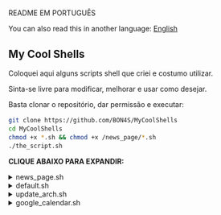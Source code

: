 #

README EM PORTUGUÊS

You can also read this in another language: [English](readme.md)

## My Cool Shells

Coloquei aqui alguns scripts shell que criei e costumo utilizar.

Sinta-se livre para modificar, melhorar e usar como desejar.

Basta clonar o repositório, dar permissão e executar:

```bash
git clone https://github.com/BON4S/MyCoolShells
cd MyCoolShells
chmod +x *.sh && chmod +x /news_page/*.sh
./the_script.sh
```

**CLIQUE ABAIXO PARA EXPANDIR:**

<details>

<summary>news_page.sh</summary>

## *ARQUIVO: news_page.sh*

Esse script extrai notícias de vários sites e cria um documento html leve e prático.

O script também mostra posts do Twitter, cotação de moedas e dados metereológicos.

TEMA CLARO (padrão)

![news_page_image](screenshots/screenshot-news-light.png)

TEMA ESCURO (o mais legal) rodando no [meu tema do Firefox](https://addons.mozilla.org/en-US/firefox/addon/focus-and-darkness/)

![news_page_image](screenshots/screenshot-news-dark.gif)

USO:

Insira seus links (rss) de notícias favoritos no script e execute-o. Tu podes rodar o script sem parâmetros, ou especificar o tema escuro e o diretório para salvar a página, assim como nos três exemplos abaixo:

```bash
# Exemplo sem parâmetros:
./news_page.sh

# Exemplo para o tema dark:
./news_page.sh --dark

# Exemplo indicando o local para salvar:
./news_page.sh -d /pasta/para/salvar
```

*news_page.html* será gerado.

DEPENDÊNCIAS:

- Para usar a função de extrair posts do Twitter é necessário instalar o [pup](https://github.com/ericchiang/pup) (HTML parser).

```bash
# Usuário do Arch (yay):
yay -S pup
```

- Para usar a função de dados metereológicos é necessário instalar o [weather](http://fungi.yuggoth.org/weather/)

```bash
# Usuário do Arch (yay):
yay -S weather
```

DICA 1:

Se tu usas o Firefox instale a minha extensão para pegar links de feed facilmente: [Kill and More](https://github.com/BON4S/KillAndMore)

DICA 2:

Para manter a página atualizada, você pode agendar o script para ser executado a cada 3 horas, basta editar o 'cron' com o comando:

```bash
export VISUAL=nano; crontab -e
```

e dentro da edição insira uma nova linha como essa (com o caminho completo ao script):

```txt
0 */3 * * * /home/nome_do_user/pasta_dos_scripts/news_page/news_page.sh --dark
```

</details>

<details>

<summary>default.sh</summary>

## *ARQUIVO: default.sh*

Esse é um código padrão que criei para colocar em todos os scripts. Ele serve para estilizar de uma maneira fácil os textos dentro dos códigos, deixando-os limpos e legíveis. Também é útil para criar menus rapidamente e de diferentes maneiras.

Uso: inclua o código do default.sh no seu script:

```bash
source "default.sh"
```

***ESTILIZAÇÃO DE TEXO***

Com default.sh podemos estilizar o texto com variáveis e funções.

EXEMPLOS

Sem o default.sh:

```bash
echo -ne "\e[1m\e[97m SCRIPT NAME \e[2m\e[37m\e[7m teste.sh \e[49m"

echo -e "\e[34m I'm blue,\e[33m I'm yellow,\e[32m I'm green."

echo -e "\e[107m\e[1m\e[31m Bold Red Text on White Background "
```

Com o default.sh:

```bash
title "SCRIPT NAME"

echo -e "$blue I'm blue,$yellow I'm yellow,$green I'm green."

echo -e "$bg_white$bold$red Bold Red Text on White Background "
```

![default.sh_text_image](screenshots/screenshot-text.png)

Ambos os exemplos imprimem exatamente o mesmo resultado.

NOTA: *Consulte outras opções de cores e estilos dentro do default.sh.*

***CRIAÇÃO DE MENUS***

Com default.sh também podemos criar menus a partir de funções com o comando ***fmenu***, ou a partir de listas com o comando ***lmenu***. Veja os exemplos abaixo:

![default.sh_menu_image](screenshots/screenshot-menu.gif)

MENU DE FUNÇÕES

fmenu - Crie menus a partir de funções. Para fazer isso, basta criar funções que terminem com "/menu":

```bash
Um_item_do_menu/menu() {
  #comandos
}
Mais_um_item/menu() {
  #comandos
}
fmenu
```

Resultado:

```txt
 1. Um item do menu
 2. Mais um item

 Nº
```

MENU DE LISTAS

lmenu - Crie menus a partir de listas, arrays, arquivos... Para fazer isso basta definir o parâmetro da lista e a ação:

```bash
action() {                                  # função para as ações
  echo "Sua escolha foi: ${list[choice]}"   # a ação
}
lmenu "$(ls /sys/class/net)"                # a lista
```

Resultado:

```txt
Neste exemplo as tuas interfaces de rede são listadas como menu:

 1. enp0s25
 2. lo
 3. virbr0
 4. virbr0-nic
 5. wlp0s26u1u2
 6. wlp3s0

 Nº
```

</details>

<details>

<summary>update_arch.sh</summary>

## *ARQUIVO: update_arch.sh*

Esse script é uma ótima maneira de atualizar o Arch Linux sem que haja erros durante o processo.

![updating_image](screenshots/screenshot-updating.gif)

Uso:

```bash
./update_arch.sh
```

Ao executarmos o script, o mesmo segue a seguinte sequência:

- Mostra as últimas notícias de atualização do Arch com o 'newsboat';
- Atualiza o antivírus - as assinaturas não oficiais do ClamAV;
- Limpa o cache do Yay e Pacman;
- Atualiza a mirrorlist com o 'reflector';
- Atualiza as chaves do repositório;
- Atualiza o repositório oficial do Arch;
- Atualiza o Flatpak;
- Atualiza o Snap;
- Atualiza o Arch User Repository (AUR);
- E, finalmente, pergunta se tu desejas reiniciar o sistema.

Dependências: newsboat; ClamAV; script das assinaturas não oficiais do ClamAV; Yay; reflector; Flatpak; Snap.

</details>

<details>

<summary>google_calendar.sh</summary>

## *ARQUIVO: google_calendar.sh*

Esse pequeno script captura os dados da minha agenda da Google via 'gcalcli'.

Uso-o para imprimir, com um resultado simples e discreto, meus compromissos no canto da área de trabalho. Faço isso com a ajuda do 'Conky', o qual consegue mostar as informações geradas por qualquer script no desktop.

![gcalendar_image](screenshots/screenshot-calendar.png)

Uso:

```bash
./google_calendar.sh
```

Para usar esse script, é necessário instalar e configurar o gcalcli (ativar a API do Google).

</details>